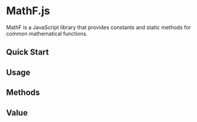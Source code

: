 # MathF.js

MathF is a JavaScript library that provides constants and static methods for common mathematical functions.

## Quick Start


## Usage

## Methods

## Value